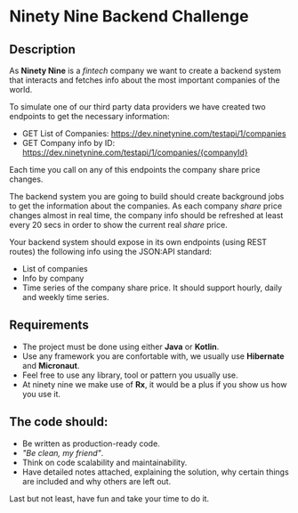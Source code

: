 # Ninety Nine Backend Challenge

## Description

As **Ninety Nine** is a *fintech* company we want to create a backend system that interacts and fetches info about the most important companies of the world.

To simulate one of our third party data providers we have created two endpoints to get the necessary information:

- GET List of Companies: https://dev.ninetynine.com/testapi/1/companies
- GET Company info by ID: https://dev.ninetynine.com/testapi/1/companies/{companyId}

Each time you call on any of this endpoints the company share price changes.

The backend system you are going to build should create background jobs to get the information about the companies. As each company *share* price changes almost in real time, the company info should be refreshed at least every 20 secs in order to show the current real *share* price.

Your backend system should expose in its own endpoints (using REST routes) the following info using the JSON:API standard:

- List of companies
- Info by company
- Time series of the company share price. It should support hourly, daily and weekly time series.

## Requirements

- The project must be done using either **Java** or **Kotlin**.
- Use any framework you are confortable with, we usually use **Hibernate** and **Micronaut**.
- Feel free to use any library, tool or pattern you usually use.
- At ninety nine we make use of **Rx**, it would be a plus if you show us how you use it.

## The code should:

- Be written as production-ready code.
- *"Be clean, my friend"*.
- Think on code scalability and maintainability.
- Have detailed notes attached, explaining the solution, why certain things are included and why others are left out.

Last but not least, have fun and take your time to do it.
